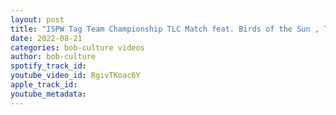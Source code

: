 ```yaml
---
layout: post
title: "ISPW Tag Team Championship TLC Match feat. Birds of the Sun , The NOW, Crowbar & Percival Payne"
date: 2022-08-21
categories: bob-culture videos
author: bob-culture
spotify_track_id: 
youtube_video_id: RgivTKoac6Y
apple_track_id: 
youtube_metadata: 
---
```

